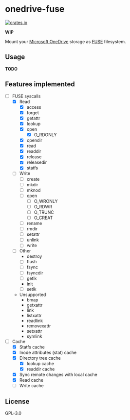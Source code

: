 # onedrive-fuse

[![crates.io](https://img.shields.io/crates/v/onedrive-fuse.svg)](https://crates.io/crates/onedrive-fuse)

**WIP**

Mount your [Microsoft OneDrive][onedrive] storage as [FUSE] filesystem.

[onedrive]: https://products.office.com/en-us/onedrive/online-cloud-storage
[FUSE]: https://github.com/libfuse/libfuse

## Usage

**TODO**

## Features implemented

- [ ] FUSE syscalls
  - [x] Read
    - [x] access
    - [x] forget
    - [x] getattr
    - [x] lookup
    - [x] open
      - [x] O_RDONLY
    - [x] opendir
    - [x] read
    - [x] readdir
    - [x] release
    - [x] releasedir
    - [x] statfs
  - [ ] Write
    - [ ] create
    - [ ] mkdir
    - [ ] mknod
    - [ ] open
      - [ ] O_WRONLY
      - [ ] O_RDWR
      - [ ] O_TRUNC
      - [ ] O_CREAT
    - [ ] rename
    - [ ] rmdir
    - [ ] setattr
    - [ ] unlink
    - [ ] write
  - [ ] Other
    - destroy
    - [ ] flush
    - [ ] fsync
    - [ ] fsyncdir
    - [ ] getlk
    - init
    - [ ] setlk
  - Unsupported
    - bmap
    - getxattr
    - link
    - listxattr
    - readlink
    - removexattr
    - setxattr
    - symlink
- [ ] Cache
  - [x] Statfs cache
  - [x] Inode attributes (stat) cache
  - [x] Directory tree cache
    - [x] lookup cache
    - [x] readdir cache
  - [x] Sync remote changes with local cache
  - [x] Read cache
  - [ ] Write cache

## License

GPL-3.0
